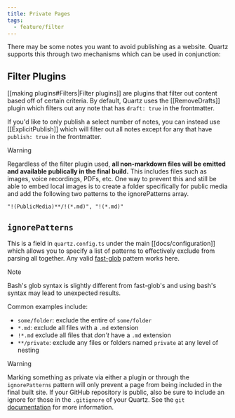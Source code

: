 ```yaml
---
title: Private Pages
tags:
  - feature/filter
---
```


There may be some notes you want to avoid publishing as a website. Quartz supports this through two mechanisms which can be used in conjunction:

## Filter Plugins

[[making plugins#Filters|Filter plugins]] are plugins that filter out content based off of certain criteria. By default, Quartz uses the [[RemoveDrafts]] plugin which filters out any note that has `draft: true` in the frontmatter.

If you'd like to only publish a select number of notes, you can instead use [[ExplicitPublish]] which will filter out all notes except for any that have `publish: true` in the frontmatter.

> [!warning]
> Regardless of the filter plugin used, **all non-markdown files will be emitted and available publically in the final build.** This includes files such as images, voice recordings, PDFs, etc. One way to prevent this and still be able to embed local images is to create a folder specifically for public media and add the following two patterns to the ignorePatterns array.
>
> `"!(PublicMedia)**/!(*.md)", "!(*.md)"`

## `ignorePatterns`

This is a field in `quartz.config.ts` under the main [[docs/configuration]] which allows you to specify a list of patterns to effectively exclude from parsing all together. Any valid [fast-glob](https://github.com/mrmlnc/fast-glob#pattern-syntax) pattern works here.

> [!note]
> Bash's glob syntax is slightly different from fast-glob's and using bash's syntax may lead to unexpected results.

Common examples include:

- `some/folder`: exclude the entire of `some/folder`
- `*.md`: exclude all files with a `.md` extension
- `!*.md` exclude all files that _don't_ have a `.md` extension
- `**/private`: exclude any files or folders named `private` at any level of nesting

> [!warning]
> Marking something as private via either a plugin or through the `ignorePatterns` pattern will only prevent a page from being included in the final built site. If your GitHub repository is public, also be sure to include an ignore for those in the `.gitignore` of your Quartz. See the `git` [documentation](https://git-scm.com/docs/gitignore#_pattern_format) for more information.
